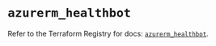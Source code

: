 # `azurerm_healthbot`

Refer to the Terraform Registry for docs: [`azurerm_healthbot`](https://registry.terraform.io/providers/hashicorp/azurerm/3.94.0/docs/resources/healthbot).

